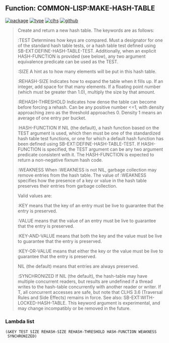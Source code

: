## Function: COMMON-LISP:MAKE-HASH-TABLE
[![package](https://img.shields.io/badge/Package-COMMON--LISP-5f9ea0.svg?style=social&colorA=999999)](../) [![type](https://img.shields.io/badge/Type-Function-5f9ea0.svg?style=social&colorA=999999)](../#function) [![clhs](https://img.shields.io/badge/CLHS-MAKE--HASH--TABLE-5f9ea0.svg?style=social&colorA=999999)](http://www.lispworks.com/documentation/HyperSpec/Body/f_mk_has.htm) [![github](https://img.shields.io/badge/GitHub-View_the_source-5f9ea0.svg?style=social&colorA=999999&logo=github)](https://github.com/sbcl/sbcl/blob/master/src/code/target-hash-table.lisp/) 

> Create and return a new hash table. The keywords are as follows:
> 
> :TEST
> Determines how keys are compared. Must a designator for one of the
> standard hash table tests, or a hash table test defined using
> SB-EXT:DEFINE-HASH-TABLE-TEST. Additionally, when an explicit
> HASH-FUNCTION is provided (see below), any two argument equivalence
> predicate can be used as the TEST.
> 
> :SIZE
> A hint as to how many elements will be put in this hash table.
> 
> :REHASH-SIZE
> Indicates how to expand the table when it fills up. If an integer, add
> space for that many elements. If a floating point number (which must be
> greater than 1.0), multiply the size by that amount.
> 
> :REHASH-THRESHOLD
> Indicates how dense the table can become before forcing a rehash. Can be
> any positive number <=1, with density approaching zero as the threshold
> approaches 0. Density 1 means an average of one entry per bucket.
> 
> :HASH-FUNCTION
> If NIL (the default), a hash function based on the TEST argument is used,
> which then must be one of the standardized hash table test functions, or
> one for which a default hash function has been defined using
> SB-EXT:DEFINE-HASH-TABLE-TEST. If HASH-FUNCTION is specified, the TEST
> argument can be any two argument predicate consistent with it. The
> HASH-FUNCTION is expected to return a non-negative fixnum hash code.
> 
> :WEAKNESS
> When :WEAKNESS is not NIL, garbage collection may remove entries from the
> hash table. The value of :WEAKNESS specifies how the presence of a key or
> value in the hash table preserves their entries from garbage collection.
> 
> Valid values are:
> 
> :KEY means that the key of an entry must be live to guarantee that the
> entry is preserved.
> 
> :VALUE means that the value of an entry must be live to guarantee that
> the entry is preserved.
> 
> :KEY-AND-VALUE means that both the key and the value must be live to
> guarantee that the entry is preserved.
> 
> :KEY-OR-VALUE means that either the key or the value must be live to
> guarantee that the entry is preserved.
> 
> NIL (the default) means that entries are always preserved.
> 
> :SYNCHRONIZED
> If NIL (the default), the hash-table may have multiple concurrent readers,
> but results are undefined if a thread writes to the hash-table
> concurrently with another reader or writer. If T, all concurrent accesses
> are safe, but note that CLHS 3.6 (Traversal Rules and Side Effects)
> remains in force. See also: SB-EXT:WITH-LOCKED-HASH-TABLE. This keyword
> argument is experimental, and may change incompatibly or be removed in the
> future.

### Lambda list
```
(&KEY TEST SIZE REHASH-SIZE REHASH-THRESHOLD HASH-FUNCTION WEAKNESS
 SYNCHRONIZED)
```
